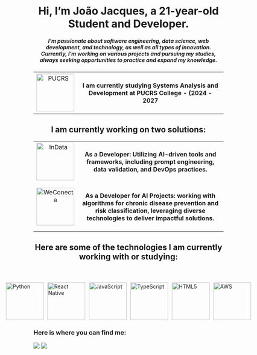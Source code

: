 <header>
<h1>Hi, I’m João Jacques, a 21-year-old Student and Developer.</h1>
<h5>
I’m passionate about software engineering, data science, web development, and technology, as well as all types of innovation.
Currently, I’m working on various projects and pursuing my studies, always seeking opportunities to practice and expand my knowledge.
</h5>
<table align="center">
  <tr>
    <td style="text-align: center; vertical-align: middle;">
      <a href="https://www.linkedin.com/school/pucrs/" target="_blank"><img src="https://media.licdn.com/dms/image/v2/D4D0BAQH_yE9x9ddXkg/company-logo_200_200/company-logo_200_200/0/1696529966936?e=1740614400&v=beta&t=YI-Xp3V9NwRTzvOBfcQ7-s7onhmaWiQj-Lj6VTS7LIE" width="100" alt="PUCRS"></a> 
    </td>
    <td style="text-align: center; vertical-align: middle;">
      <h4>I am currently studying Systems Analysis and Development at PUCRS College - (2024 - 2027</h4>
    </td>
  </tr>
</table>
  <H2>I am currently working on two solutions:</H2>
<table align="center">
  <tr>
    <td style="text-align: center; vertical-align: middle;">
      <a href="https://www.linkedin.com/company/indata-digital/" target="_blank"><img src="https://media.licdn.com/dms/image/v2/D4E0BAQHVW4b6bdS2JA/company-logo_200_200/company-logo_200_200/0/1730998000441/indata_digital_logo?e=1740614400&v=beta&t=UZrBifdZedllfZCpb8ZGjJ6Ipl3f5dvvGURU6t0Jjqo" width="100" alt="InData"></a> 
    </td>
    <td style="text-align: center; vertical-align: middle;">
      <h4>As a Developer: Utilizing AI-driven tools and frameworks, including prompt engineering, data validation, and DevOps practices.</h4>
    </td>
  </tr>
  <tr>
    <td style="text-align: center; vertical-align: middle;">
      <a href="https://www.linkedin.com/company/we-conecta/" target="_blank"><img src="https://media.licdn.com/dms/image/v2/C560BAQE1ZY2BHYApWw/company-logo_200_200/company-logo_200_200/0/1655304313913/we_conecta_logo?e=1740614400&v=beta&t=EiWSCCOyhjPlyotd6wZolDD1mKuGtFVtDjAdB3PnCik" width="100" alt="WeConecta"></a> 
    </td>
    <td style="text-align: center; vertical-align: middle;">
      <h4>As a Developer for AI Projects: working with algorithms for chronic disease prevention and risk classification, leveraging diverse technologies to deliver impactful solutions.</h4>
    </td>
  </tr>
</table>

<H2>Here are some of the technologies I am currently working with or studying:</H2>
</header>
<div style="display: flex; justify-content: center; align-items: center; gap: 10px;">
    <img src="https://img.icons8.com/?size=100&id=13441&format=png&color=000000" width="100" alt="Python">
    <img src="https://img.icons8.com/?size=100&id=asWSSTBrDlTW&format=png&color=000000" width="100" alt="React Native">
    <img src="https://img.icons8.com/?size=100&id=108784&format=png&color=000000" width="100" alt="JavaScript">
    <img src="https://img.icons8.com/?size=100&id=uJM6fQYqDaZK&format=png&color=000000" width="100" alt="TypeScript">
    <img src="https://img.icons8.com/?size=100&id=20909&format=png&color=000000" width="100" alt="HTML5">
    <img src="https://img.icons8.com/?size=100&id=33039&format=png&color=000000" width="100" alt="AWS">
</div>
<footer> 
  <H3> Here is where you can find me:</H3>
  <a href = "mailto:jjacques.amann@gmail.com" target="_blank"><img src="https://img.shields.io/badge/-Gmail-%23333?style=for-the-badge&logo=gmail&logoColor=red" target="_blank"></a>
  <a href="https://www.linkedin.com/in/dev-joaojacques/" target="_blank"><img src="https://img.shields.io/badge/-LinkedIn-%230077B5?style=for-the-badge&logo=linkedin&logoColor=white" target="_blank"></a> 
</footer>
